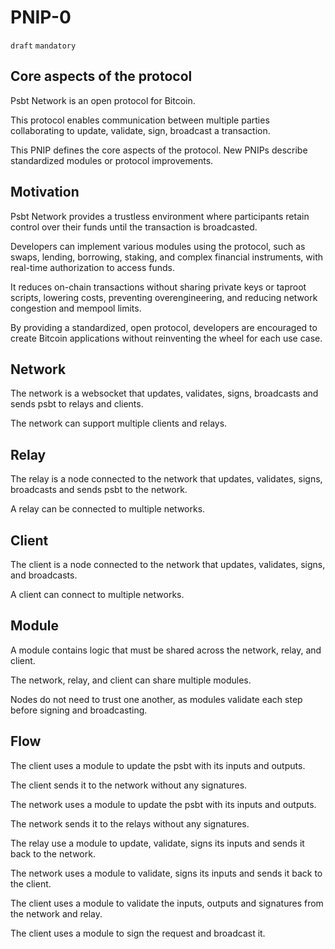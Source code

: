 # PNIP-0
`draft` `mandatory`

## Core aspects of the protocol
Psbt Network is an open protocol for Bitcoin.

This protocol enables communication between multiple parties collaborating to update, validate, sign, broadcast a transaction.

This PNIP defines the core aspects of the protocol. New PNIPs describe standardized modules or protocol improvements.

## Motivation
Psbt Network provides a trustless environment where participants retain control over their funds until the transaction is broadcasted.

Developers can implement various modules using the protocol, such as swaps, lending, borrowing, staking, and complex financial instruments, with real-time authorization to access funds.

It reduces on-chain transactions without sharing private keys or taproot scripts, lowering costs, preventing overengineering, and reducing network congestion and mempool limits.

By providing a standardized, open protocol, developers are encouraged to create Bitcoin applications without reinventing the wheel for each use case.

## Network
The network is a websocket that updates, validates, signs, broadcasts and sends psbt to relays and clients.

The network can support multiple clients and relays.

## Relay
The relay is a node connected to the network that updates, validates, signs, broadcasts and sends psbt to the network.

A relay can be connected to multiple networks.

## Client
The client is a node connected to the network that updates, validates, signs, and broadcasts.

A client can connect to multiple networks.

## Module
A module contains logic that must be shared across the network, relay, and client.

The network, relay, and client can share multiple modules.

Nodes do not need to trust one another, as modules validate each step before signing and broadcasting.

## Flow  
The client uses a module to update the psbt with its inputs and outputs.

The client sends it to the network without any signatures.

The network uses a module to update the psbt with its inputs and outputs.

The network sends it to the relays without any signatures.

The relay use a module to update, validate, signs its inputs and sends it back to the network.

The network uses a module to validate, signs its inputs and sends it back to the client.

The client uses a module to validate the inputs, outputs and signatures from the network and relay.

The client uses a module to sign the request and broadcast it.